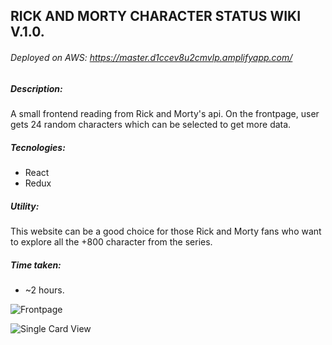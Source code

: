 ## RICK AND MORTY CHARACTER STATUS WIKI V.1.0.

###### Deployed on AWS: <a>https://master.d1ccev8u2cmvlp.amplifyapp.com/</a>

##### Description: 
A small frontend reading from Rick and Morty's api. On the frontpage, user gets 24 random characters which can be selected to get more data. 

##### Tecnologies:
- React 
- Redux
  
##### Utility:
This website can be a good choice for those Rick and Morty fans who want to explore all the +800 character from the series. 

##### Time taken:
- ~2 hours.


![Frontpage](https://user-images.githubusercontent.com/96541489/175376375-8fc04ed8-784b-413d-86a3-d9747374f619.png)

![Single Card View](https://user-images.githubusercontent.com/96541489/175376365-9862dc13-9ffb-4afe-9677-91e9ca39cafd.png)
